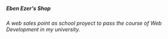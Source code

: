 ##### Eben Ezer's Shop
###### A web sales point as school proyect to pass the course of Web Development in my university.